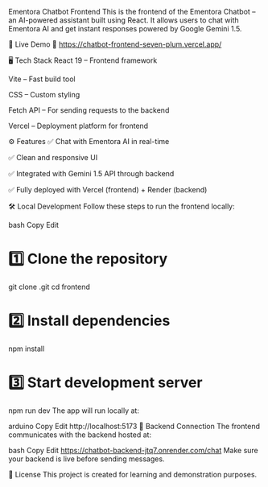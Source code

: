 Ementora Chatbot Frontend
This is the frontend of the Ementora Chatbot – an AI-powered assistant built using React.
It allows users to chat with Ementora AI and get instant responses powered by Google Gemini 1.5.

🚀 Live Demo
🔗 https://chatbot-frontend-seven-plum.vercel.app/

🖥️ Tech Stack
React 19 – Frontend framework

Vite – Fast build tool

CSS – Custom styling

Fetch API – For sending requests to the backend

Vercel – Deployment platform for frontend

⚙️ Features
✅ Chat with Ementora AI in real-time

✅ Clean and responsive UI

✅ Integrated with Gemini 1.5 API through backend

✅ Fully deployed with Vercel (frontend) + Render (backend)

🛠️ Local Development
Follow these steps to run the frontend locally:

bash
Copy
Edit
# 1️⃣ Clone the repository
git clone <your-frontend-repo-link>.git
cd frontend

# 2️⃣ Install dependencies
npm install

# 3️⃣ Start development server
npm run dev
The app will run locally at:

arduino
Copy
Edit
http://localhost:5173
📡 Backend Connection
The frontend communicates with the backend hosted at:

bash
Copy
Edit
https://chatbot-backend-jtq7.onrender.com/chat
Make sure your backend is live before sending messages.

📄 License
This project is created for learning and demonstration purposes.

